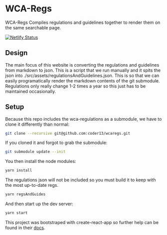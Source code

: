 # WCA-Regs

WCA-Regs Compiles regulations and guidelines together to render them on the same searchable page.

[![Netlify Status](https://api.netlify.com/api/v1/badges/339d0924-c0bd-4374-99ce-009546873b8d/deploy-status)](https://app.netlify.com/sites/wcaregs/deploys)


## Design

The main focus of this website is converting the regulations and guidelines from markdown to json. This is a script that we run manually and it spits the json into ./src/assets/regulationsAndGuidelines.json. This is so that we can easily programatically render the markdown contents of the git submodule. Regulations only really change 1-2 times a year so this just has to be maintained occasionally.

## Setup

Because this repo includes the wca-regulations as a submodule, we have to clone it differently than normal:

```bash
git clone --recursive git@github.com:coder13/wcaregs.git
```

If you cloned it and forgot to grab the submodule:

```bash
git submodule update --init
```

You then install the node modules:

```bash
yarn install
```

The regulations json will not be included so you must build it to keep with the most up-to-date regs.

```bash
yarn regsAndGuides
```

And then start up the dev server:

```bash
yarn start
```

This project was bootstraped with create-react-app so further help can be found in their [docs](https://facebook.github.io/create-react-app/docs/getting-started).
